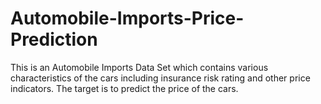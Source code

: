 # Automobile-Imports-Price-Prediction
This is an Automobile Imports Data Set which contains various characteristics of the cars including insurance risk rating and other price indicators. The target is to predict the price of the cars.
